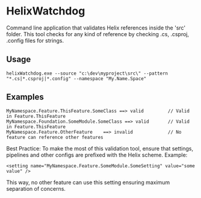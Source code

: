 # HelixWatchdog
Command line application that validates Helix references inside the 'src' folder. This tool checks for any kind of reference by checking .cs, .csproj, .config files for strings.

## Usage

    helixWatchdog.exe --source "c:\dev\myproject\src\" --pattern "*.cs|*.csproj|*.config" --namespace "My.Name.Space"

## Examples

    MyNamespace.Feature.ThisFeature.SomeClass ==> valid         // Valid in Feature.ThisFeature
    MyNamespace.Foundation.SomeModule.SomeClass ==> valid       // Valid in Feature.ThisFeature
    MyNamespace.Feature.OtherFeature    ==> invalid             // No feature can reference other features
    
    
Best Practice: To make the most of this validation tool, ensure that settings, pipelines and other configs are prefixed with the Helix scheme. Example:

    <setting name="MyNamespace.Feature.SomeModule.SomeSetting" value="some value" />
    
This way, no other feature can use this setting ensuring maximum separation of concerns.

